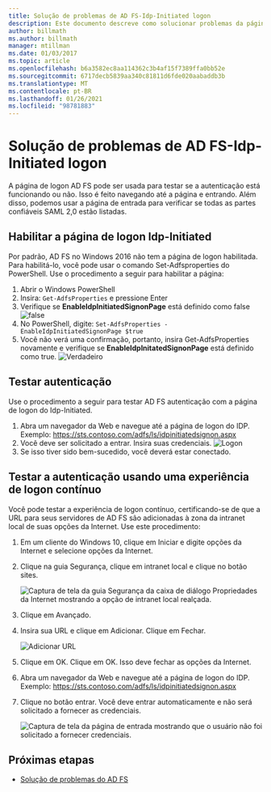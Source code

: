 ```yaml
---
title: Solução de problemas de AD FS-Idp-Initiated logon
description: Este documento descreve como solucionar problemas da página de logon do AD FS.
author: billmath
ms.author: billmath
manager: mtillman
ms.date: 01/03/2017
ms.topic: article
ms.openlocfilehash: b6a3582ec8aa114362c3b4af15f7389ffa0bb52e
ms.sourcegitcommit: 6717decb5839aa340c81811d6fde020aabaddb3b
ms.translationtype: MT
ms.contentlocale: pt-BR
ms.lasthandoff: 01/26/2021
ms.locfileid: "98781883"
---
```

# <a name="ad-fs-troubleshooting---idp-initiated-sign-on"></a>Solução de problemas de AD FS-Idp-Initiated logon
A página de logon AD FS pode ser usada para testar se a autenticação está funcionando ou não.  Isso é feito navegando até a página e entrando.  Além disso, podemos usar a página de entrada para verificar se todas as partes confiáveis SAML 2,0 estão listadas.

## <a name="enable-the-idp-initiated-sign-on-page"></a>Habilitar a página de logon Idp-Initiated
Por padrão, AD FS no Windows 2016 não tem a página de logon habilitada.  Para habilitá-lo, você pode usar o comando Set-Adfsproperties do PowerShell.  Use o procedimento a seguir para habilitar a página:

1.  Abrir o Windows PowerShell
2.  Insira:  `Get-AdfsProperties` e pressione Enter
3.  Verifique se **EnableIdpInitiatedSignonPage** está definido como false ![ false](media/ad-fs-tshoot-initiatedsignon/idp2.png)
4.  No PowerShell, digite:  `Set-AdfsProperties -EnableIdpInitiatedSignonPage $true`
5.  Você não verá uma confirmação, portanto, insira Get-AdfsProperties novamente e verifique se **EnableIdpInitatedSignonPage** está definido como true.
![Verdadeiro](media/ad-fs-tshoot-initiatedsignon/idp4.png)

## <a name="test-authentication"></a>Testar autenticação
Use o procedimento a seguir para testar AD FS autenticação com a página de logon do Idp-Initiated.

1.  Abra um navegador da Web e navegue até a página de logon do IDP.  Exemplo: https://sts.contoso.com/adfs/ls/idpinitiatedsignon.aspx
2.  Você deve ser solicitado a entrar.  Insira suas credenciais.
![Logon](media/ad-fs-tshoot-initiatedsignon/idp5.png)
3.  Se isso tiver sido bem-sucedido, você deverá estar conectado.


## <a name="test-authentication-using-a-seamless-logon-experience"></a>Testar a autenticação usando uma experiência de logon contínuo

Você pode testar a experiência de logon contínuo, certificando-se de que a URL para seus servidores de AD FS são adicionadas à zona da intranet local de suas opções da Internet.  Use este procedimento:

1. Em um cliente do Windows 10, clique em Iniciar e digite opções da Internet e selecione opções da Internet.

1. Clique na guia Segurança, clique em intranet local e clique no botão sites.

    ![Captura de tela da guia Segurança da caixa de diálogo Propriedades da Internet mostrando a opção de intranet local realçada.](media/ad-fs-tshoot-initiatedsignon/idp8.png)

1. Clique em Avançado.

1. Insira sua URL e clique em Adicionar.  Clique em Fechar.

    ![Adicionar URL](media/ad-fs-tshoot-initiatedsignon/idp9.png)

1. Clique em OK.  Clique em OK.  Isso deve fechar as opções da Internet.

1. Abra um navegador da Web e navegue até a página de logon do IDP.  Exemplo: https://sts.contoso.com/adfs/ls/idpinitiatedsignon.aspx

1. Clique no botão entrar.  Você deve entrar automaticamente e não será solicitado a fornecer as credenciais.

    ![Captura de tela da página de entrada mostrando que o usuário não foi solicitado a fornecer credenciais.](media/ad-fs-tshoot-initiatedsignon/idp6.png)

## <a name="next-steps"></a>Próximas etapas

- [Solução de problemas do AD FS](ad-fs-tshoot-overview.md)
